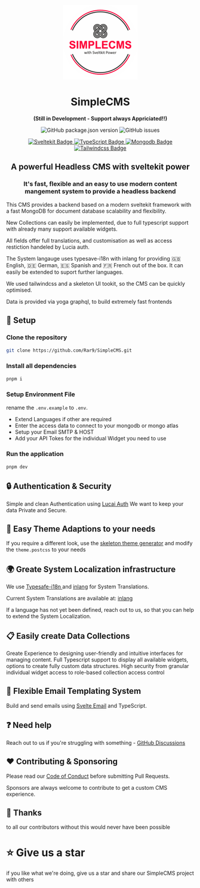 <p style="border: none; margin-bottom:0; padding-bottom: 0;" align="center">
      <picture>
      <source media="(prefers-color-scheme: dark)" srcset="https://github.com/Rar9/SimpleCMS/blob/main/static/SimpleCMS_Logo_Round.png">
      <img width="200" alt="SimpleCMC logo" src="https://github.com/Rar9/SimpleCMS/blob/main/static/SimpleCMS_Logo_Round.png">
    </picture>
 </p>

<h1 align="center"><strong>SimpleCMS</strong></h1>
<p align="center"><strong>(Still in Development - Support always Appriciated!!)</strong></>

<p align="center">
  <img alt="GitHub package.json version" src="https://img.shields.io/github/package-json/v/Rar9/SimpleCMS">

  <img alt="GitHub issues" src="https://img.shields.io/github/issues/Rar9/SimpleCMS" >

</p>

<p align="center">
  <a href="https://kit.svelte.dev/">
    <img src="https://img.shields.io/badge/Svelte-FF3E00?logo=svelte&amp;logoColor=fff&amp;" alt="Sveltekit Badge"/>
  </a>

  <a href="https://www.typescriptlang.org/">
    <img src="https://img.shields.io/badge/TypeScript-3178C6?logo=typescript&amp;logoColor=fff&amp;" alt="TypeScript Badge"/>
  </a>

  <a href="https://www.mongodb.com/">
    <img src="https://img.shields.io/badge/MongoDB-47A248?logo=mongodb&amp;logoColor=fff&amp;" alt="Mongodb Badge" />
  </a>

  <a href="https://tailwindcss.com/"> 
    <img src="https://img.shields.io/badge/Tailwind%20CSS-06B6D4?logo=tailwindcss&logoColor=fff&" alt="Tailwindcss Badge" /> 
  </a> 
</p>

<h2 align="center">A powerful Headless CMS with sveltekit power</h2>

<h3 align="center"><strong>It's fast, flexible and an easy to use modern content mangement system to provide a headless backend </strong></h3>

This CMS provides a backend based on a modern sveltekit framework with a fast MongoDB for document database scalability and flexibility.

New Collections can easily be implemented, due to full typescript support with already many support available widgets.

All fields offer full translations, and customisation as well as access restiction handeled by Lucia auth.

The System langauge uses typesave-i18n with inlang for providing :gb: English, :de: German, :es: Spanish and :fr: French out of the box. It can easily be extended to suport further languages.

We used tailwindcss and a skeleton UI tookit, so the CMS can be quickly optimised.

Data is provided via yoga graphql, to build extremely fast frontends

## :rocket: Setup

### Clone the repository

```bash
git clone https://github.com/Rar9/SimpleCMS.git
```

### Install all dependencies

```bash
pnpm i
```

### Setup Environment File

rename the `.env.example` to `.env`.

- Extend Languages if other are required
- Enter the access data to connect to your mongodb or mongo atlas
- Setup your Email SMTP & HOST
- Add your API Tokes for the individual Widget you need to use

### Run the application

```bash
pnpm dev
```

## :lock: Authentication & Security

Simple and clean Authentication using [Lucai Auth](https://lucia-auth.com/)
We want to keep your data Private and Secure.

## :art: Easy Theme Adaptions to your needs

If you require a different look, use the [skeleton theme generator](https://www.skeleton.dev/docs/generator) and modify the `theme.postcss` to your needs

## :earth_africa: Greate System Localization infrastructure

We use [Typesafe-i18n ](https://github.com/ivanhofer/typesafe-i18n) and [inlang](https://inlang.com/) for System Translations.

Current System Translations are available at: [inlang](https://inlang.com/editor/github.com/Rar9/SimpleCMS)

If a language has not yet been defined, reach out to us, so that you can help to extend the System Localization.

## :clipboard: Easily create Data Collections

Greate Experience to designing user-friendly and intuitive interfaces for managing content.
Full Typescript support to display all available widgets, options to create fully custom data structures.
High security from granular individual widget access to role-based collection access control

## :incoming_envelope: Flexible Email Templating System

Build and send emails using [Svelte Email](https://svelte-email.vercel.app/) and TypeScript.

## :question: Need help

Reach out to us if you're struggling with something - [GitHub Discussions](https://github.com/Rar9/SvelteCMS/discussions)

## :heart: Contributing & Sponsoring

Please read our [Code of Conduct](https://github.com/Rar9/SvelteCMS/blob/main/CODE-OF-CONDUCT.md) before submitting Pull Requests.

Sponsors are always welcome to contribute to get a custom CMS experience.

## :clap: Thanks

to all our contributors without this would never have been possible

# :star: Give us a star

if you like what we're doing, give us a star and share our SimpleCMS project with others
